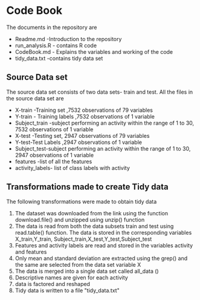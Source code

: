 # Code Book

<p> The documents in the repository are
 <ul>
   <li>Readme.md -Introduction to the repository </li>
   <li>run_analysis.R - contains R code</li>
   <li>CodeBook.md - Explains the variables and working of the code</li>
   <li> tidy_data.txt -contains tidy data set</li>
   </ul>
   </p>
  <h2> Source Data set </h2>
  <p> The source data set consists of two data sets- train and test. All the files in the source data set are
  <ul>
    <li> X-train -Training set ,7532 observations of 79 variables </li>
    <li> Y-train - Training labels ,7532 observations of 1 variable </li>
    <li>Subject_train -subject performing an activity within the range of 1 to 30, 7532 observations of 1 variable </li>
    <li> X-test -Testing set, 2947 observations of 79 variables</li>
    <li> Y-test-Test Labels ,2947 observations of 1 variable</li>
    <li>Subject_test-subject performing an activity within the range of 1 to 30, 2947 observations of 1 variable </li>
    <li>features -list of all the features</li>
    <li> activity_labels- list of class labels with activity </li>
    </ul> </p>
     <h2> Transformations made to create Tidy data </h2>
     <p> The following transformations were made to obtain tidy data 
  <ol>
    <li> The dataset was downloaded from the link using the function download.file() and  unzipped using unzip() function </li>
    <li> The data is read from both the data subsets train and test using read.table() function. The data is stored in the corresponding variables X_train,Y_train, Subject_train,X_test,Y_test,Subject_test </li>
    <li> Features and activity labels are read and stored in the variables activity and features </li>
    <li> Only mean and standard deviation are extracted using the grep() and the same are selected from the data set variable X</li>
    <li> The data is merged into a single data set called all_data ()</li>
    <li> Descriptive names are given for each activity </li>
    <li> data is factored and reshaped </li>
    <li> Tidy data is written to a file "tidy_data.txt" </li>
    </ol></p>
